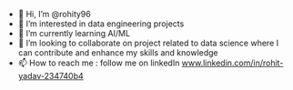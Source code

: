 - 👋 Hi, I’m @rohity96
- 👀 I’m interested in data engineering projects
- 🌱 I’m currently learning AI/ML 
- 💞️ I’m looking to collaborate on project related to data science where I can contribute and enhance my skills and knowledge
- 📫 How to reach me : follow me on linkedIn www.linkedin.com/in/rohit-yadav-234740b4

<!---
rohity96/rohity96 is a ✨ special ✨ repository because its `README.md` (this file) appears on your GitHub profile.
You can click the Preview link to take a look at your changes.
--->
